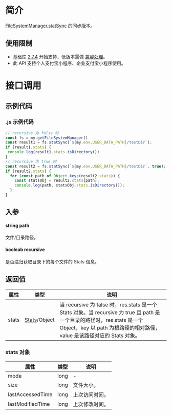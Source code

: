 
# 简介
[FileSystemManager.statSync](https://opendocs.alipay.com/mini/api/022b6o) 的同步版本。

## 使用限制

- 基础库  [2.7.4](https://opendocs.alipay.com/mini/framework/lib-upgrade-v2) 开始支持，低版本需做 [兼容处理](https://docs.alipay.com/mini/framework/compatibility)。
- 此 API 支持个人支付宝小程序、企业支付宝小程序使用。

# 接口调用

## 示例代码

### .js 示例代码
```javascript
// recursive 为 false 时
const fs = my.getFileSystemManager()
const result1 = fs.statSync(`${my.env.USER_DATA_PATH}/testDir`);
if (result1.stats) {
 console.log(result1.stats.isDirectory())
}
// recursive 为 true 时
const result2 = fs.statSync(`${my.env.USER_DATA_PATH}/testDir`, true);
if (result2.stats) {
  for (const path of Object.keys(result2.stats)) {
    const statsObj = result2.stats[path];
    console.log(path, statsObj.stats.isDirectory());
  }
}
```

## 入参

#### string path
文件/目录路径。

#### booleab recursive
是否递归获取目录下的每个文件的 Stats 信息。

## 返回值
| **属性** | **类型** | **说明** |
| --- | --- | --- |
| stats | [Stats](https://yuque.antfin.com/appxng/open-docs/mgyg91)/Object | 当 recursive 为 false 时，res.stats 是一个 Stats 对象。当 recursive 为 true 且 path 是一个目录的路径时，res.stats 是一个 Object，key 以 path 为根路径的相对路径，value 是该路径对应的 Stats 对象。 |


### stats 对象
| **属性** | **类型** | **说明** |
| --- | --- | --- |
| mode | long | - |
| size | long | 文件大小。 |
| lastAccessedTime | long | 上次访问时间。 |
| lastModifiedTime | long | 上次修改时间。 |

